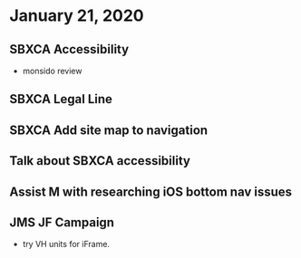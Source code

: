 # January 21, 2020

## SBXCA Accessibility
- monsido review

## SBXCA Legal Line

## SBXCA Add site map to navigation

## Talk about SBXCA accessibility

## Assist M with researching iOS bottom nav issues

## JMS JF Campaign
- try VH units for iFrame.

